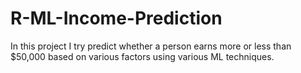 # R-ML-Income-Prediction
In this project I try predict whether a person earns more or less than $50,000 based on various factors using various ML techniques.
